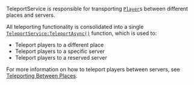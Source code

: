 TeleportService is responsible for transporting [`Player`](https://create.roblox.com/docs/reference/engine/classes/Player)s between
different places and servers.

All teleporting functionality is consolidated into a single
[`TeleportService:TeleportAsync()`](https://create.roblox.com/docs/reference/engine/classes/TeleportService#TeleportAsync) function, which is used to:

- Teleport players to a different place
- Teleport players to a specific server
- Teleport players to a reserved server

For more information on how to teleport players between servers, see
[Teleporting Between Places](https://create.roblox.com/docs/projects/teleporting).